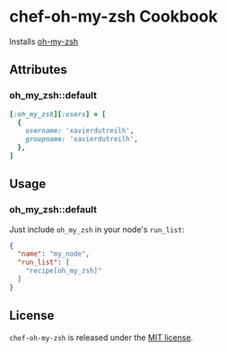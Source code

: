 # chef-oh-my-zsh Cookbook

Installs [oh-my-zsh](https://github.com/robbyrussell/oh-my-zsh)

## Attributes

### oh_my_zsh::default

```ruby
[:oh_my_zsh][:users] = [
  {
    username: 'xavierdutreilh',
    groupname: 'xavierdutreilh',
  },
]
```

## Usage

### oh_my_zsh::default

Just include `oh_my_zsh` in your node's `run_list`:

```json
{
  "name": "my_node",
  "run_list": [
    "recipe[oh_my_zsh]"
  ]
}
```

## License

`chef-oh-my-zsh` is released under the [MIT license](http://en.wikipedia.org/wiki/MIT_License).
